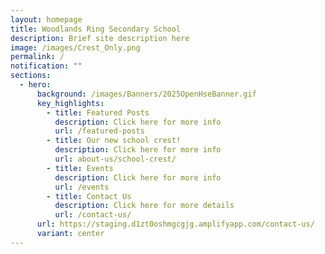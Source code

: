 ```yaml
---
layout: homepage
title: Woodlands Ring Secondary School
description: Brief site description here
image: /images/Crest_Only.png
permalink: /
notification: ""
sections:
  - hero:
      background: /images/Banners/2025OpenHseBanner.gif
      key_highlights:
        - title: Featured Posts
          description: Click here for more info
          url: /featured-posts
        - title: Our new school crest!
          description: Click here for more info
          url: about-us/school-crest/
        - title: Events
          description: Click here for more info
          url: /events
        - title: Contact Us
          description: Click here for more details
          url: /contact-us/
      url: https://staging.d1zt0oshmgcgjg.amplifyapp.com/contact-us/
      variant: center
---
```

